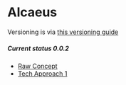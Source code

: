 # Alcaeus

Versioning is via [this versioning guide](./.ajournal/versioning%20guide.md)

##### Current status 0.0.2
- [Raw Concept](./doc/design/concept.md)
- [Tech Approach 1](./doc/design/tech%20approach.md)
